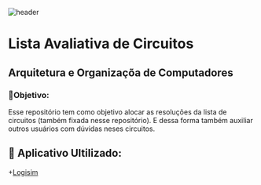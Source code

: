 ![header](https://github.com/user-attachments/assets/f4d796df-36c1-4b3a-8954-bb80fec8910b)
<h1>
  Lista Avaliativa de Circuitos 
</h1>
<h2>
  Arquitetura e Organizaçõa de Computadores
</h2>

<p><h3>
   🎯Objetivo:
  </h3>
  Esse repositório tem como objetivo alocar as resoluções da lista de circuitos (também fixada nesse repositório). E dessa forma também auxiliar outros usuários com dúvidas neses circuitos.
</p>

## 🔎 Aplicativo Ultilizado:

+<a href="https://sourceforge.net/projects/circuit/">Logisim</a>

